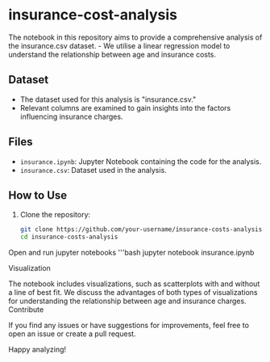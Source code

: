 # insurance-cost-analysis
The notebook in this repository aims to provide a comprehensive analysis of the insurance.csv dataset. - We utilise a linear regression model to understand the relationship between age and insurance costs.
## Dataset

- The dataset used for this analysis is "insurance.csv."
- Relevant columns are examined to gain insights into the factors influencing insurance charges.

## Files

- `insurance.ipynb`: Jupyter Notebook containing the code for the analysis.
- `insurance.csv`: Dataset used in the analysis.

## How to Use

1. Clone the repository:

   ```bash
   git clone https://github.com/your-username/insurance-costs-analysis.git
   cd insurance-costs-analysis
Open and run jupyter notebooks
   '''bash
   jupyter notebook insurance.ipynb

Visualization

The notebook includes visualizations, such as scatterplots with and without a line of best fit.
We discuss the advantages of both types of visualizations for understanding the relationship between age and insurance charges.
Contribute

If you find any issues or have suggestions for improvements, feel free to open an issue or create a pull request.

Happy analyzing!
